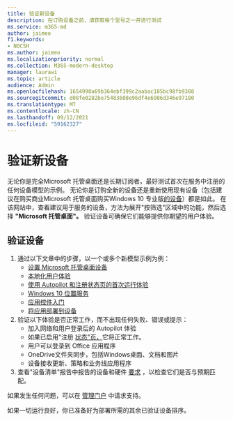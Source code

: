 ```yaml
---
title: 验证新设备
description: 在订购设备之前，请获取每个型号之一并进行测试
ms.service: m365-md
author: jaimeo
f1.keywords:
- NOCSH
ms.author: jaimeo
ms.localizationpriority: normal
ms.collection: M365-modern-desktop
manager: laurawi
ms.topic: article
audience: Admin
ms.openlocfilehash: 1654998a69b364ebf399c2aabac185bc98fb9388
ms.sourcegitcommit: d08fe0282be75483608e96df4e6986d346e97180
ms.translationtype: MT
ms.contentlocale: zh-CN
ms.lasthandoff: 09/12/2021
ms.locfileid: "59162327"
---
```

# <a name="validate-new-devices"></a>验证新设备

无论你是完全Microsoft 托管桌面还是长期订阅者，最好测试首次在服务中注册的任何设备模型的示例。 无论你是订购全新的设备还是重新使用现有设备（包括建议在购买商业Microsoft 托管桌面购买Windows 10 专业版[的设备](https://www.microsoft.com/en-us/windowsforbusiness/view-all-devices)）都是如此。 在该网站中，查看建议用于服务的设备，方法为展开"按筛选"区域中的功能，然后选择 **"Microsoft 托管桌面"。** 验证设备可确保它们能够提供你期望的用户体验。

## <a name="validate-devices"></a>验证设备

1. 通过以下文章中的步骤，以一个或多个新模型示例为例：
    - [设置 Microsoft 托管桌面设备](set-up-devices.md)
    - [本地化用户体验](localization.md)
    - [使用 Autopilot 和注册状态页的首次运行体验](esp-first-run.md)
    - [Windows 10 位置服务](device-location.md)
    - [应用控件入门](get-started-app-control.md)
    - [将应用部署到设备](deploy-apps.md)
2. 验证以下体验是否正常工作，而不出现任何失败、错误或提示：
    - 加入网络和用户登录后的 Autopilot 体验
    - 如果已启用"注册 [状态"页，](esp-first-run.md)它将正常工作。
    - 用户可以登录到 Office 应用程序
    - OneDrive文件夹同步，包括Windows桌面、文档和图片
    - 设备接收更新、策略和业务线应用程序
3. 查看"设备清单"报告中报告的设备和硬件 [要求](../working-with-managed-desktop/device-inventory-report.md) ，以检查它们是否与预期匹配。

如果发生任何问题，可以在 [管理门户](../working-with-managed-desktop/admin-support.md) 中请求支持。

如果一切运行良好，你已准备好为部署所需的其余已验证设备排序。
